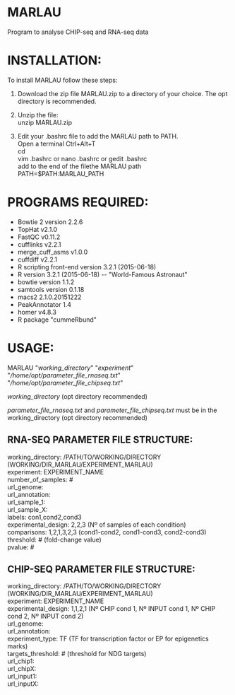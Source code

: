 # MARLAU
Program to analyse CHIP-seq and RNA-seq data


INSTALLATION:
=============

To install MARLAU follow these steps:

1. Download the zip file MARLAU.zip to a directory of your choice. The opt directory is recommended.

2. Unzip the file:  
        unzip MARLAU.zip  
3. Edit your .bashrc file to add the MARLAU path to PATH.  
        Open a terminal Ctrl+Alt+T  
        cd  
        vim .bashrc or nano .bashrc or gedit .bashrc  
        add to the end of the filethe MARLAU path  
        PATH=$PATH:MARLAU_PATH  

PROGRAMS REQUIRED:
==================

- Bowtie 2 version 2.2.6
- TopHat v2.1.0
- FastQC v0.11.2
- cufflinks v2.2.1
- merge_cuff_asms v1.0.0 
- cuffdiff v2.2.1
- R scripting front-end version 3.2.1 (2015-06-18)
- R version 3.2.1 (2015-06-18) -- "World-Famous Astronaut"
- bowtie version 1.1.2 
- samtools version 0.1.18
- macs2 2.1.0.20151222
- PeakAnnotator 1.4
- homer v4.8.3
- R package "cummeRbund"

USAGE:
======

MARLAU "*working_directory*" "*experiment*" "*/home/opt/parameter_file_rnaseq.txt*" "*/home/opt/parameter_file_chipseq.txt*"  

*working_directory* (opt directory recommended)  

*parameter_file_rnaseq.txt* and *parameter_file_chipseq.txt* must be in the working_directory (opt directory recommended)  

RNA-SEQ PARAMETER FILE STRUCTURE:
----------------------------------
working_directory: /PATH/TO/WORKING/DIRECTORY (WORKING/DIR_MARLAU/EXPERIMENT_MARLAU)   
experiment: EXPERIMENT_NAME  
number_of_samples: #  
url_genome:   
url_annotation:   
url_sample_1:   
url_sample_X:  
labels: con1,cond2,cond3  
experimental_design: 2,2,3 (Nº of samples of each condition)  
comparisons: 1,2,1,3,2,3 (cond1-cond2, cond1-cond3, cond2-cond3)  
threshold: # (fold-change value)  
pvalue: #  

CHIP-SEQ PARAMETER FILE STRUCTURE:
-----------------------------------
working_directory: /PATH/TO/WORKING/DIRECTORY (WORKING/DIR_MARLAU/EXPERIMENT_MARLAU)  
experiment: EXPERIMENT_NAME  
experimental_design: 1,1,2,1 (Nº CHIP cond 1, Nº INPUT cond 1, Nº CHIP cond 2, Nº INPUT cond 2)  
url_genome:   
url_annotation:   
experiment_type: TF (TF for transcription factor or EP for epigenetics marks)  
targets_threshold: # (threshold for NDG targets)  
url_chip1:   
url_chipX:  
url_input1:  
url_inputX:  
